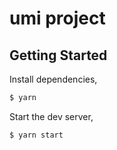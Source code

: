 # umi project

## Getting Started

Install dependencies,

```bash
$ yarn
```

Start the dev server,

```bash
$ yarn start
```

<!-- 1 -->

